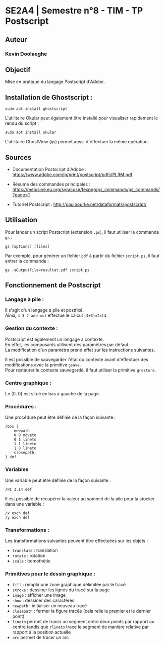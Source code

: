 # SE2A4 | Semestre n°8 - TIM - TP Postscript

## Auteur

### Kevin Doolaeghe

## Objectif

Mise en pratique du langage Postscript d'Adobe.

## Installation de Ghostscript :

```
sudo apt install ghostscript
```

L'utilitaire Okular peut également être installé pour visualiser rapidement le rendu du script :

```
sudo apt install okular
```

L'utilitaire GhostView (`gv`) permet aussi d'effectuer la même opération.

## Sources

* Documentation Postscript d'Adobe :
https://www.adobe.com/jp/print/postscript/pdfs/PLRM.pdf

* Résumé des commandes principales :
https://melusine.eu.org/syracuse/texpng/ps_commands/ps_commands/?page=1

* Tutoriel Postscript :
http://paulbourke.net/dataformats/postscript/

## Utilisation

Pour lancer un script Postscript (extension `.ps`),  il faut utiliser la commande `gs` :

```
gs [options] [files]
```

Par exemple, pour générer un fichier `pdf` à partir du fichier `script.ps`, il faut entrer la commande :

```
gs -sOutputFile=resultat.pdf script.ps
```

## Fonctionnement de Postscript

### Langage à pile :

Il s'agit d'un langage à pile et postfixé.  
Ainsi, `4 3 2 add mul` effectue le calcul `(4+3)x2=14`.

### Gestion du contexte :

Postscript est également un langage à contexte.  
En effet, les composants utilisent des paramètres par défaut.  
La modification d'un paramètre prend effet sur les instructions suivantes.

Il est possible de sauvegarder l'état du contexte avant d'effectuer des modifications avec la primitive `gsave`.  
Pour restaurer le contexte sauvegardé, il faut utiliser la primitive `grestore`.

### Centre graphique :

Le (0, 0) est situé en bas à gauche de la page.

### Procédures :

Une procédure peut être définie de la façon suivante :

```
/box {
    newpath
    0 0 moveto
    0 1 lineto
    1 1 lineto
    1 0 lineto
    closepath
} def
```

### Variables

Une variable peut être définie de la façon suivante :

```
/PI 3.14 def
```

Il est possible de récupérer la valeur au sommet de la pile pour la stocker dans une variable :

```
/x exch def
/y exch def
```

### Transformations :

Les transformations suivantes peuvent être effectuées sur les objets :
* `translate` : translation
* `rotate` : rotation
* `scale` : homothétie

### Primitives pour le dessin graphique :

* `fill` : remplir une zone graphique délimitée par le tracé
* `stroke` : dessiner les lignes du tracé sur la page 
* `image` : afficher une image
* `show` : dessiner des caractères
* `newpath` : initialiser un nouveau tracé
* `closepath` : fermer la figure tracée (cela relie le premier et le dernier point)
* `lineto` permet de tracer un segment entre deux points par rapport au centre tandis que `rlineto` trace le segment de manière relative par rapport à la position actuelle
* `arc` permet de tracer un arc